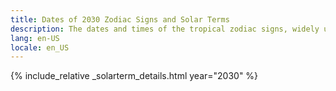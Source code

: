 ```yaml
---
title: Dates of 2030 Zodiac Signs and Solar Terms
description: The dates and times of the tropical zodiac signs, widely used in western astrology, and solar terms of year 2030
lang: en-US
locale: en_US
---
```

{% include_relative _solarterm_details.html year="2030" %}

